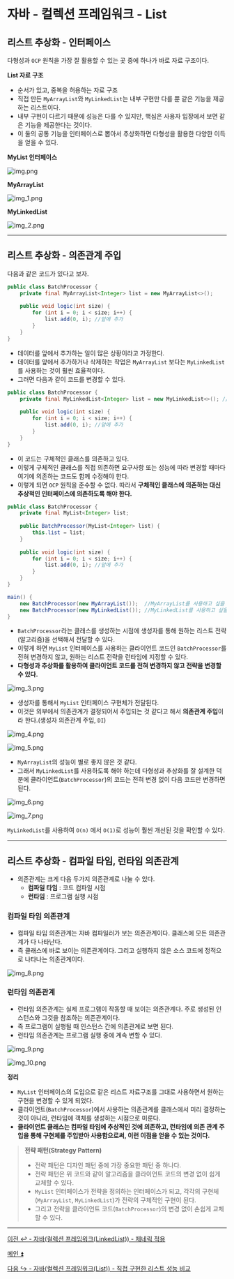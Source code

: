 # 자바 - 컬렉션 프레임워크 - List

## 리스트 추상화 - 인터페이스

다형성과 `OCP` 원칙을 가장 잘 활용할 수 있는 곳 중에 하나가 바로 자료 구조이다.

**List 자료 구조**
- 순서가 있고, 중복을 허용하는 자료 구조
- 직접 만든 `MyArrayList`와 `MyLinkedList`는 내부 구현만 다를 뿐 같은 기능을 제공하는 리스트이다.
- 내부 구현이 다르기 때문에 성능은 다를 수 있지만, 핵심은 사용자 입장에서 보면 같은 기능을 제공한다는 것이다.
- 이 둘의 공통 기능을 인터페이스로 뽑아서 추상화하면 다형성을 활용한 다양한 이득을 얻을 수 있다.

**MyList 인터페이스**

![img.png](image/img.png)

**MyArrayList**

![img_1.png](image/img_1.png)

**MyLinkedList**

![img_2.png](image/img_2.png)

---

## 리스트 추상화 - 의존관계 주입

다음과 같은 코드가 있다고 보자.

```java
public class BatchProcessor {
    private final MyArrayList<Integer> list = new MyArrayList<>();
    
    public void logic(int size) {
        for (int i = 0; i < size; i++) {
            list.add(0, i); //앞에 추가 
        }
    } 
}
```

- 데이터를 앞에서 추가하는 일이 많은 상황이라고 가정한다.
- 데이터를 앞에서 추가하거나 삭제하는 작업은 `MyArrayList` 보다는 `MyLinkedList`를 사용하는 것이 훨씬 효율적이다.
- 그러면 다음과 같이 코드를 변경할 수 있다.

```java
public class BatchProcessor {
    private final MyLinkedList<Integer> list = new MyLinkedList<>(); //코드 변경
    
    public void logic(int size) {
        for (int i = 0; i < size; i++) {
            list.add(0, i); //앞에 추가 
        }
    } 
}
```

- 이 코드는 구체적인 클래스를 의존하고 있다.
- 이렇게 구체적인 클래스를 직접 의존하면 요구사항 또는 성능에 따라 변경할 때마다 여기에 의존하는 코드도 함께 수정해야 한다.
- 이렇게 되면 `OCP` 원칙을 준수할 수 없다. 따라서 **구체적인 클래스에 의존하는 대신 추상적인 인터페이스에 의존하도록 해야 한다.**

```java
public class BatchProcessor {
    private final MyList<Integer> list;
    
    public BatchProcessor(MyList<Integer> list) { 
        this.list = list;
    }
    
    public void logic(int size) {
        for (int i = 0; i < size; i++) {
            list.add(0, i); //앞에 추가 
        }
    } 
}
```
```java
main() {
    new BatchProcessor(new MyArrayList());  //MyArrayList를 사용하고 싶을 때 
    new BatchProcessor(new MyLinkedList()); //MyLinkedList를 사용하고 싶을 때
}
```

- `BatchProcessor`라는 클래스를 생성하는 시점에 생성자를 통해 원하는 리스트 전략(알고리즘)을 선택해서 전달할 수 있다.
- 이렇게 하면 `MyList` 인터페이스를 사용하는 클라이언트 코드인 `BatchProcessor`를 전혀 변경하지 않고, 원하는 리스트 전략을 런타임에 지정할 수 있다.
- **다형성과 추상화를 활용하여 클라이언트 코드를 전혀 변경하지 않고 전략을 변경할 수 있다.**

![img_3.png](image/img_3.png)

- 생성자를 통해서 `MyList` 인터페이스 구현체가 전달된다.
- 이것은 외부에서 의존관계가 결정되어서 주입되는 것 같다고 해서 **의존관계 주입**이라 한다.(생성자 의존관계 주입, `DI`)

![img_4.png](image/img_4.png)

![img_5.png](image/img_5.png)

- `MyArrayList`의 성능이 별로 좋지 않은 것 같다.
- 그래서 `MyLinkedList`를 사용하도록 해야 하는데 다형성과 추상화를 잘 설계한 덕분에 클라이언트(`BatchProcessor`)의 코드는 전혀 변경 없이 다음 코드만 변경하면 된다.

![img_6.png](image/img_6.png)

![img_7.png](image/img_7.png)

`MyLinkedList`를 사용하여 `O(n)` 에서 `O(1)`로 성능이 훨씬 개선된 것을 확인할 수 있다.

---

## 리스트 추상화 - 컴파일 타임, 런타임 의존관계

- 의존관계는 크게 다음 두가지 의존관계로 나눌 수 있다.
  - **컴파일 타임** : 코드 컴파일 시점
  - **런타임** : 프로그램 실행 시점

### 컴파일 타임 의존관계

- 컴파일 타임 의존관계는 자바 컴파일러가 보는 의존관계이다. 클래스에 모든 의존관계가 다 나타난다.
- 즉 클래스에 바로 보이는 의존관계이다. 그리고 실행하지 않은 소스 코드에 정적으로 나타나는 의존관계이다.

![img_8.png](image/img_8.png)

### 런타임 의존관계

- 런타임 의존관계는 실제 프로그램이 작동할 때 보이는 의존관계다. 주로 생성된 인스턴스와 그것을 참조하는 의존관계이다.
- 즉 프로그램이 실행될 때 인스턴스 간에 의존관계로 보면 된다.
- 런타임 의존관계는 프로그램 실행 중에 계속 변할 수 있다.

![img_9.png](image/img_9.png)

![img_10.png](image/img_10.png)

**정리**
- `MyList` 인터페이스의 도입으로 같은 리스트 자료구조를 그대로 사용하면서 원하는 구현을 변경할 수 있게 되었다.
- 클라이언트(`BatchProcessor`)에서 사용하는 의존관계를 클래스에서 미리 결정하는 것이 아니라, 런타임에 객체를 생성하는 시점으로 미룬다.
- **클라이언트 클래스는 컴파일 타임에 추상적인 것에 의존하고, 런타임에 의존 관계 주입을 통해 구현체를 주입받아 사용함으로써, 이런 이점을 얻을 수 있는 것이다.**

> **전략 패턴(Strategy Pattern)**
> 
> - 전략 패턴은 디자인 패턴 중에 가장 중요한 패턴 중 하나다.
> - 전략 패턴은 위 코드와 같이 알고리즘을 클라이언트 코드의 변경 없이 쉽게 교체할 수 있다.
> - `MyList` 인터페이스가 전략을 정의하는 인터페이스가 되고, 각각의 구현체(`MyArrayList`, `MyLinkedList`)가 전략의 구체적인 구현이 된다.
> - 그리고 전략을 클라이언트 코드(`BatchProcessor`)의 변경 없이 손쉽게 교체할 수 있다.

---

[이전 ↩️ - 자바(컬렉션 프레임워크(LinkedList)) - 제네릭 적용](https://github.com/genesis12345678/TIL/blob/main/Java/mid_2/jcf/linkedlist/Generic.md)

[메인 ⏫](https://github.com/genesis12345678/TIL/blob/main/Java/mid_2/Main.md)

[다음 ↪️ - 자바(컬렉션 프레임워크(List)) - 직접 구현한 리스트 성능 비교](https://github.com/genesis12345678/TIL/blob/main/Java/mid_2/jcf/list/%EC%84%B1%EB%8A%A5%EB%B9%84%EA%B5%90_1.md)